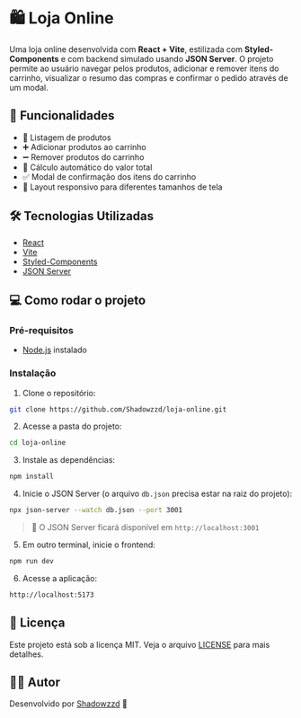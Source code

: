 # 🛍️ Loja Online

Uma loja online desenvolvida com **React + Vite**, estilizada com **Styled-Components** e com backend simulado usando **JSON Server**. 
O projeto permite ao usuário navegar pelos produtos, adicionar e remover itens do carrinho, visualizar o resumo das compras e confirmar o pedido através de um modal.

## 🚀 Funcionalidades

- 🛒 Listagem de produtos
- ➕ Adicionar produtos ao carrinho
- ➖ Remover produtos do carrinho
- 🔢 Cálculo automático do valor total
- ✅ Modal de confirmação dos itens do carrinho
- 📱 Layout responsivo para diferentes tamanhos de tela

## 🛠️ Tecnologias Utilizadas

- [React](https://reactjs.org/)
- [Vite](https://vitejs.dev/)
- [Styled-Components](https://styled-components.com/)
- [JSON Server](https://github.com/typicode/json-server)

## 💻 Como rodar o projeto

### Pré-requisitos

- [Node.js](https://nodejs.org/) instalado

### Instalação

1. Clone o repositório:

```bash
git clone https://github.com/Shadowzzd/loja-online.git
```

2. Acesse a pasta do projeto:

```bash
cd loja-online
```

3. Instale as dependências:

```bash
npm install
```

4. Inicie o JSON Server (o arquivo `db.json` precisa estar na raiz do projeto):

```bash
npx json-server --watch db.json --port 3001
```

> 🔗 O JSON Server ficará disponível em `http://localhost:3001`

5. Em outro terminal, inicie o frontend:

```bash
npm run dev
```

6. Acesse a aplicação:

```bash
http://localhost:5173
```


## 📄 Licença

Este projeto está sob a licença MIT. Veja o arquivo [LICENSE](LICENSE) para mais detalhes.

## 👨‍💻 Autor

Desenvolvido por [Shadowzzd](https://github.com/Shadowzzd) 💙
